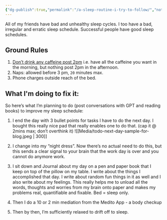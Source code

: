 ```yaml
---
{"dg-publish":true,"permalink":"/a-sleep-routine-i-try-to-follow/","noteIcon":"","created":"2025-09-22T19:50:05.692+05:30","updated":"2025-09-22T20:23:48.142+05:30"}
---
```



All of my friends have bad and unhealthy sleep cycles. I too have a bad, irregular and erratic sleep schedule. Successful people have good sleep schedules.
## **Ground Rules**

1. [Don’t drink any caffeine post 2pm](https://pmc.ncbi.nlm.nih.gov/articles/PMC3805807/) i.e. have all the caffeine you want in the morning, but nothing post 2pm in the afternoon.
2. Naps: allowed before 3 pm, `20` minutes max.
3. Phone charges outside reach of the bed.

## What I'm doing to fix it:

So here’s what I’m planning to do (post conversations with GPT and reading books) to improve my sleep schedule:

1. I end the day with 3 bullet points for tasks I have to do the next day. I bought this really nice pad that really enables one to do that. (cap it @ 2mins max; don’t overthink it)
	![[Media/todo-next-day-sample-for-blog.jpeg \| 300]]


2. I change into my “night dress”. Now there’s no actual need to do this, but this sends a clear signal to your brain that the work day is over and you cannot do anymore work.
    
3. I sit down and Journal about my day on a pen and paper book that I keep on top of the pillow on my table. I write about the things I accomplished that day. I write about random fun things in it as well and I also write about my feelings. This really helps me to unload all the words, thoughts and worries from my brain onto paper and makes my problems real, quantifiable and fixable. Bed = sleep only.
    
4. Then I do a 10 or 2 min mediation from the Medito App - a body checkup
    
5. Then by then, I’m sufficiently relaxed to drift off to sleep.
